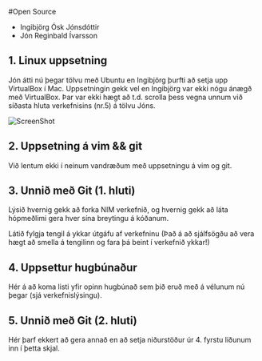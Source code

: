 #Open Source
* Ingibjörg Ósk Jónsdóttir
* Jón Reginbald Ívarsson

## 1. Linux uppsetning

Jón átti nú þegar tölvu með Ubuntu en Ingibjörg þurfti að setja upp VirtualBox í Mac.
Uppsetningin gekk vel en Ingibjörg var ekki nógu ánægð með VirtualBox. Þar var ekki hægt að t.d. scrolla þess
vegna unnum við síðasta hluta verkefnisins (nr.5) á tölvu Jóns.

![ScreenShot](https://raw.github.com/ingibjorgosk/INTOmarkdown/master/2013-10-16%2012.21.30.jpg)

## 2. Uppsetning á vim && git

Við lentum ekki í neinum vandræðum með uppsetningu á vim og git.

## 3. Unnið með Git (1. hluti)

Lýsið hvernig gekk að forka NIM verkefnið, og hvernig gekk að láta hópmeðlimi gera hver sína breytingu á kóðanum.

Látið fylgja tengil á ykkar útgáfu af verkefninu (Það á að sjálfsögðu að vera hægt að smella á tengilinn og fara þá beint í verkefnið ykkar!)

## 4. Uppsettur hugbúnaður

Hér á að koma listi yfir opinn hugbúnað sem þið eruð með á vélunum nú þegar (sjá verkefnislýsingu).

## 5. Unnið með Git (2. hluti)

Hér þarf ekkert að gera annað en að setja niðurstöður úr 4. fyrstu liðunum inn í þetta skjal.
